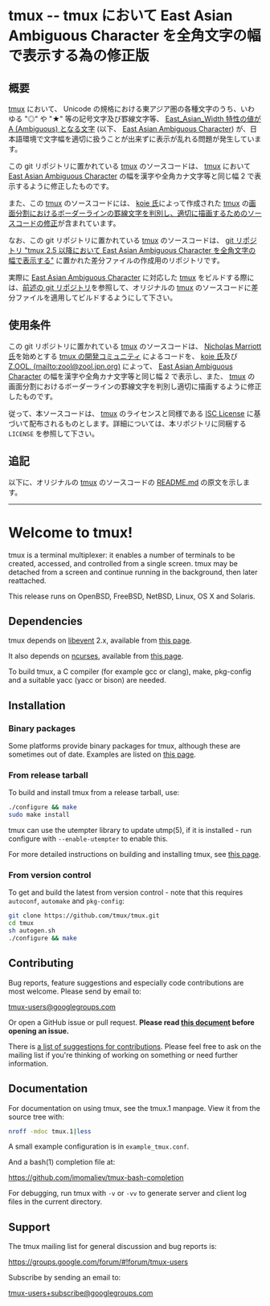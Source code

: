 # tmux -- tmux において East Asian Ambiguous Character を全角文字の幅で表示する為の修正版

## 概要

[tmux][TMUX] において、 Unicode の規格における東アジア圏の各種文字のうち、いわゆる "◎" や "★" 等の記号文字及び罫線文字等、 [East_Asian_Width 特性の値が A (Ambiguous) となる文字][EAWA] (以下、 [East Asian Ambiguous Character][EAWA]) が、日本語環境で文字幅を適切に扱うことが出来ずに表示が乱れる問題が発生しています。

この git リポジトリに置かれている [tmux][TMUX] のソースコードは、 [tmux][TMUX] において [East Asian Ambiguous Character][EAWA] の幅を漢字や全角カナ文字等と同じ幅 2 で表示するように修正したものです。

また、この [tmux][TMUX] のソースコードには、 [koie 氏][KOIE]によって作成された [tmux][TMUX] の[画面分割におけるボーダーラインの罫線文字を判別し、適切に描画するためのソースコードの修正][PANE]が含まれています。

なお、この git リポジトリに置かれている [tmux][TMUX] のソースコードは、 [git リポジトリ "tmux 2.5 以降において East Asian Ambiguous Character を全角文字の幅で表示する"][DIFF] に置かれた差分ファイルの作成用のリポジトリです。

実際に [East Asian Ambiguous Character][EAWA] に対応した [tmux][TMUX] をビルドする際には、[前述の git リポジトリ][DIFF]を参照して、オリジナルの [tmux][TMUX] のソースコードに差分ファイルを適用してビルドするようにして下さい。

## 使用条件

この git リポジトリに置かれている [tmux][TMUX] のソースコードは、 [Nicholas Marriott 氏][NICM]を始めとする [tmux の開発コミュニティ][TMUX] によるコードを、 [koie 氏][KOIE]及び [Z.OOL. (mailto:zool@zool.jpn.org)][ZOOL] によって、 [East Asian Ambiguous Character][EAWA] の幅を漢字や全角カナ文字等と同じ幅 2 で表示し、また、 [tmux][TMUX] の画面分割におけるボーダーラインの罫線文字を判別し適切に描画するように修正したものです。

従って、本ソースコードは、 [tmux][TMUX] のライセンスと同様である [ISC License][ISCL] に基づいて配布されるものとします。詳細については、本リポジトリに同梱する ```LICENSE``` を参照して下さい。

## 追記

以下に、オリジナルの [tmux][TMUX] のソースコードの [README.md][READ] の原文を示します。

----
# Welcome to tmux!

tmux is a terminal multiplexer: it enables a number of terminals to be created,
accessed, and controlled from a single screen. tmux may be detached from a
screen and continue running in the background, then later reattached.

This release runs on OpenBSD, FreeBSD, NetBSD, Linux, OS X and Solaris.

## Dependencies

tmux depends on [libevent](https://libevent.org) 2.x, available from [this
page](https://github.com/libevent/libevent/releases/latest).

It also depends on [ncurses](https://www.gnu.org/software/ncurses/), available
from [this page](https://invisible-mirror.net/archives/ncurses/).

To build tmux, a C compiler (for example gcc or clang), make, pkg-config and a
suitable yacc (yacc or bison) are needed.

## Installation

### Binary packages

Some platforms provide binary packages for tmux, although these are sometimes
out of date. Examples are listed on
[this page](https://github.com/tmux/tmux/wiki/Installing).

### From release tarball

To build and install tmux from a release tarball, use:

~~~bash
./configure && make
sudo make install
~~~

tmux can use the utempter library to update utmp(5), if it is installed - run
configure with `--enable-utempter` to enable this.

For more detailed instructions on building and installing tmux, see
[this page](https://github.com/tmux/tmux/wiki/Installing).

### From version control

To get and build the latest from version control - note that this requires
`autoconf`, `automake` and `pkg-config`:

~~~bash
git clone https://github.com/tmux/tmux.git
cd tmux
sh autogen.sh
./configure && make
~~~

## Contributing

Bug reports, feature suggestions and especially code contributions are most
welcome. Please send by email to:

tmux-users@googlegroups.com

Or open a GitHub issue or pull request. **Please read [this
document](CONTRIBUTING.md) before opening an issue.**

There is [a list of suggestions for contributions](https://github.com/tmux/tmux/wiki/Contributing).
Please feel free to ask on the mailing list if you're thinking of working on something or need
further information.

## Documentation

For documentation on using tmux, see the tmux.1 manpage. View it from the
source tree with:

~~~bash
nroff -mdoc tmux.1|less
~~~

A small example configuration is in `example_tmux.conf`.

And a bash(1) completion file at:

https://github.com/imomaliev/tmux-bash-completion

For debugging, run tmux with `-v` or `-vv` to generate server and client log
files in the current directory.

## Support

The tmux mailing list for general discussion and bug reports is:

https://groups.google.com/forum/#!forum/tmux-users

Subscribe by sending an email to:

tmux-users+subscribe@googlegroups.com

<!-- 外部リンク一覧 -->

[TMUX]:http://tmux.github.io/
[EAWA]:http://www.unicode.org/reports/tr11/#Ambiguous
[TMRP]:https://github.com/tmux/tmux.git
[KOIE]:https://github.com/koie
[PANE]:https://github.com/koie/tmux/commit/ac6c53ffd6c2987a3a4a5807df7fc6cca5d6ce88
[DIFF]:https://github.com/z80oolong/tmux-eaw-fix
[WCWD]:http://www.cl.cam.ac.uk/~mgk25/ucs/wcwidth.c
[DRMK]:http://www.cl.cam.ac.uk/~mgk25/
[NICM]:https://github.com/nicm
[ZOOL]:http://zool.jpn.org/
[ISCL]:https://www.isc.org/downloads/software-support-policy/isc-license/
[READ]:https://github.com/tmux/tmux/blob/master/.github/README.md
